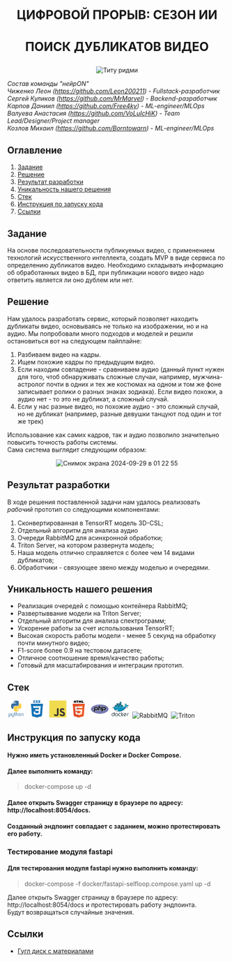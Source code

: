 # <p align="center"> ЦИФРОВОЙ ПРОРЫВ: СЕЗОН ИИ </p>
# <p align="center"> ПОИСК ДУБЛИКАТОВ ВИДЕО </p>
<p align="center">
<img width="800" height="600" alt="Титу ридми" src="https://github.com/user-attachments/assets/13479f13-9ca8-4c04-aad5-c278a8b73081">
</p>


*Состав команды "нейрON"*   
*Чиженко Леон (https://github.com/Leon200211) - Fullstack-разработчик*    
*Сергей Куликов (https://github.com/MrMarvel) - Backend-разработчик*  
*Карпов Даниил (https://github.com/Free4ky) - ML-engineer/MLOps*  
*Валуева Анастасия (https://github.com/VoLuIcHiK) - Team Lead/Designer/Project manager*   
*Козлов Михаил (https://github.com/Borntowarn) - ML-engineer/MLOps*  

## Оглавление
1. [Задание](#1)
2. [Решение](#2)
3. [Результат разработки](#3)
4. [Уникальность нашего решения](#5)
5. [Стек](#6)
6. [Инструкция по запуску кода](#7)
7. [Ссылки](#9)

## <a name="1"> Задание </a>
На основе последовательности публикуемых видео, с применением технологий искусственного интеллекта, создать MVP в виде сервиса по определению дубликатов видео. Необходимо складывать информацию об обработанных видео в БД, при публикации нового видео надо ответить является ли оно дублем или нет.

## <a name="2">Решение </a>

Нам удалось разработать сервис, который позволяет находить дубликаты видео, основываясь не только на изображении, но и на аудио. 
Мы попробовали много подходов и моделей и решили остановиться вот на следующем пайплайне:
1. Разбиваем видео на кадры.
2. Ищем похожие кадры по предыдущим видео.
3. Если находим совпадение - сравниваем аудио (данный пункт нужен для того, чтоб обнаруживать сложные случаи, например, мужчина-астролог почти в одних и тех же костюмах на одном и том же фоне записывает ролики о разных знаках зодиака). Если видео похожи, а аудио нет - то это не дубликат, а сложный случай.
4. Если у нас разные видео, но похожие аудио - это сложный случай, но не дубликат (например, разные девушки танцуют под один и тот же трек)

Использование как самих кадров, так и аудио позволило значительно повысить точность работы системы.  
Сама система выглядит следующим образом:
<p align="center">
<img width="422" alt="Снимок экрана 2024-09-29 в 01 22 55" src="https://github.com/user-attachments/assets/69cf5907-aa19-4a9f-9b5c-a677511eabb7">
</p>

## <a name="3">Результат разработки </a>

В ходе решения поставленной задачи нам удалось реализовать *рабочий* прототип со следующими компонентами:
1. Сконвертированная в TensorRT модель 3D-CSL;
2. Отдельный алгоритм для анализа аудио
3. Очереди RabbitMQ для асинхронной обработки;
4. Triton Server, на котором развернута модель;
5. Наша модель отлично справляется с более чем 14 видами дубликатов;
6. Обработчики - связующее звено между моделью и очередями.


## <a name="5">Уникальность нашего решения </a>
- Реализация очередей с помощью контейнера RabbitMQ;
- Развертыввание модели на Triton Server;
- Отдельный алгоритм для анализа спектрограмм;
- Ускорение работы за счет использования TensorRT;
- Высокая скорость работы модели - менее 5 секунд на обработку почти минутного видео;
- F1-score более 0.9 на тестовом датасете;
- Отличное соотношение время/качество работы;
- Готовый для масштабирования и интеграции прототип.

## <a name="6">Стек </a>
<div>
  <img src="https://github.com/devicons/devicon/blob/master/icons/python/python-original-wordmark.svg" title="Python" alt="Puthon" width="40" height="40"/>&nbsp;
  <img src="https://github.com/devicons/devicon/blob/master/icons/css3/css3-plain-wordmark.svg" title="css" alt="css" width="40" height="40"/>&nbsp;
  <img src="https://github.com/devicons/devicon/blob/master/icons/javascript/javascript-original.svg" title="js" alt="js" width="40" height="40"/>&nbsp;
  <img src="https://github.com/devicons/devicon/blob/master/icons/html5/html5-original-wordmark.svg" title="html" alt="html" width="40" height="40"/>&nbsp;
  <img src="https://github.com/devicons/devicon/blob/master/icons/php/php-original.svg" title="php" alt="php" width="40" height="40"/>&nbsp;
  <img src="https://github.com/devicons/devicon/blob/master/icons/docker/docker-original-wordmark.svg" title="docker" alt="docker" width="40" height="40"/>&nbsp;
  <img src="https://github.com/leungwensen/svg-icon/blob/master/dist/svg/logos/rabbitmq.svg" title="RabbitMQ" alt="RabbitMQ" width="40" height="40"/>&nbsp;
  <img src="https://github.com/vinceliuice/Tela-icon-theme/blob/master/src/scalable/apps/nvidia.svg" title="Triton" alt="Triton" width="40" height="40"/>&nbsp;

## <a name="7"> Инструкция по запуску кода </a>
#### Нужно иметь установленный Docker и Docker Compose.
#### Далее выполнить команду:
> docker-compose up -d  

#### Далее открыть Swagger страницу в браузере по адресу: http://localhost:8054/docs. 
#### Созданный эндпоинт совпадает с заданием, можно протестировать его работу.

### Тестирование модуля fastapi
#### Для тестирования модуля fastapi нужно выполнить команду:
> docker-compose -f docker/fastapi-selfloop.compose.yaml up -d

Далее открыть Swagger страницу в браузере по адресу: http://localhost:8054/docs и протестировать работу эндпоинта.  
Будут возвращаться случайные значения.

## <a name="9">Ссылки</a>
- [Гугл диск с материалами](https://drive.google.com/drive/folders/1eZOUoq9VwWq9YPDzA4q11AcCsS-dLl73?usp=sharing)
